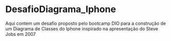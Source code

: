 # DesafioDiagrama_Iphone
Aqui contem um desafio proposto pelo bootcamp DIO para a construção de um Diagrama de Classes do Iphone inspirado na apresentação do Steve Jobs em 2007
